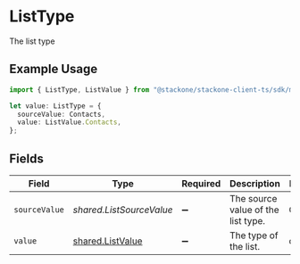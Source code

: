 # ListType

The list type

## Example Usage

```typescript
import { ListType, ListValue } from "@stackone/stackone-client-ts/sdk/models/shared";

let value: ListType = {
  sourceValue: Contacts,
  value: ListValue.Contacts,
};
```

## Fields

| Field                                                       | Type                                                        | Required                                                    | Description                                                 | Example                                                     |
| ----------------------------------------------------------- | ----------------------------------------------------------- | ----------------------------------------------------------- | ----------------------------------------------------------- | ----------------------------------------------------------- |
| `sourceValue`                                               | *shared.ListSourceValue*                                    | :heavy_minus_sign:                                          | The source value of the list type.                          | Contacts                                                    |
| `value`                                                     | [shared.ListValue](../../../sdk/models/shared/listvalue.md) | :heavy_minus_sign:                                          | The type of the list.                                       | contacts                                                    |